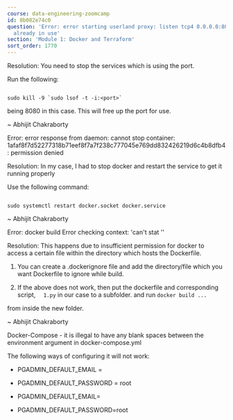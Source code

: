 ```yaml
---
course: data-engineering-zoomcamp
id: 8b082e74c0
question: 'Error: error starting userland proxy: listen tcp4 0.0.0.0:8080: bind: address
  already in use'
section: 'Module 1: Docker and Terraform'
sort_order: 1770
---
```


Resolution: You need to stop the services which is using the port.

Run the following:

```

sudo kill -9 `sudo lsof -t -i:<port>`

```

<port> being 8080 in this case. This will free up the port for use.

~ Abhijit Chakraborty

Error: error response from daemon: cannot stop container: 1afaf8f7d52277318b71eef8f7a7f238c777045e769dd832426219d6c4b8dfb4: permission denied

Resolution: In my case, I had to stop docker and restart the service to get it running properly

Use the following command:

```

sudo systemctl restart docker.socket docker.service

```

~ Abhijit Chakraborty

Error: docker build Error checking context: 'can't stat '<path-to-file>'

Resolution: This happens due to insufficient permission for docker to access a certain file within the directory which hosts the Dockerfile.

1. You can create a .dockerignore file and add the directory/file which you want Dockerfile to ignore while build.

2. If the above does not work, then put the dockerfile and corresponding script, `	1.py` in our case to a subfolder. and run `docker build ...`

from inside the new folder.

~ Abhijit Chakraborty

Docker-Compose - it is illegal to have any blank spaces between the environment argument in docker-compose.yml

The following ways of configuring it will not work:

- PGADMIN_DEFAULT_EMAIL = 
- PGADMIN_DEFAULT_PASSWORD = root

- PGADMIN_DEFAULT_EMAIL=
- PGADMIN_DEFAULT_PASSWORD=root

